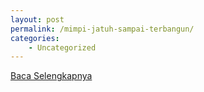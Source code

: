 ```yaml
---
layout: post
permalink: /mimpi-jatuh-sampai-terbangun/
categories:
    - Uncategorized
---
```


[Baca Selengkapnya](/06)